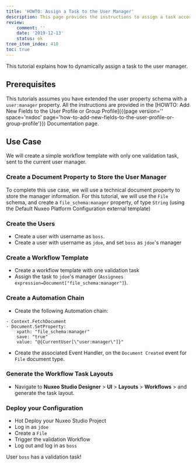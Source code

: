 ```yaml
---
title: 'HOWTO: Assign a Task to the User Manager'
description: This page provides the instructions to assign a task according to the task performer properties.
review:
    comment: ''
    date: '2019-12-13'
    status: ok
tree_item_index: 410
toc: true
---
```


This tutorial explains how to dynamically assign a task to the user manager.

## Prerequisites

This tutorials assumes you have extended the user property schema with a `user:manager` property. All the instructions are provided in the [HOWTO: Add New Fields to the User Profile or Group Profile]({{page version='' space='nxdoc' page='how-to-add-new-fields-to-the-user-profile-or-group-profile'}}) Documentation page.

## Use Case

We will create a simple workflow template with only one validation task, sent to the current user manager.

### Create a Document Property to Store the User Manager

To complete this use case, we will use a technical document property to store the manager information. For this tutorial, we will use the `File` schema, and create a `file_schema:manager` property, of type `String` (using the Default Nuxeo Platform Configuration external template)

### Create the Users

- Create a user with username as `boss`.
- Create a user with username as `jdoe`, and set `boss` as `jdoe`'s manager

### Create a Workflow Template

- Create a workflow template with one validation task
- Assign the task to `jdoe`'s manager (`Assignees expression=Document["file_schema:manager"]`).

### Create a Automation Chain

- Create the following Automation chain:

```
- Context.FetchDocument
- Document.SetProperty:
    xpath: "file_schema:manager"
    save: "true"
    value: "@{CurrentUser[\"user:manager\"]}"
```

- Create the associated Event Handler, on the `Document Created` event for `File` document type.

### Generate the Workflow Task Layouts

- Navigate to **Nuxeo Studio Designer** > **UI** > **Layouts** > **Workflows** > **<Workflow Template Name>** and generate the task layout.

### Deploy your Configuration

- Hot Deploy your Nuxeo Studio Project
- Log in as `jdoe`
- Create a `File`
- Trigger the validation Workflow
- Log out and log in as `boss`

User `boss` has a validation task!
